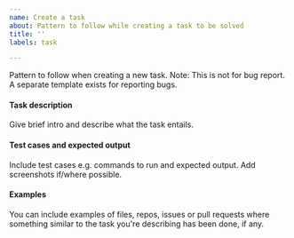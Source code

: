 ```yaml
---
name: Create a task
about: Pattern to follow while creating a task to be solved
title: ''
labels: task

---
```


Pattern to follow when creating a new task. Note: This is not for bug report. A separate template exists for reporting bugs.

#### Task description
Give brief intro and describe what the task entails. 

#### Test cases and expected output
Include test cases e.g. commands to run and expected output. Add screenshots if/where possible.

#### Examples
You can include examples of files, repos, issues or pull requests where something similar to the task you're describing has been done, if any.
